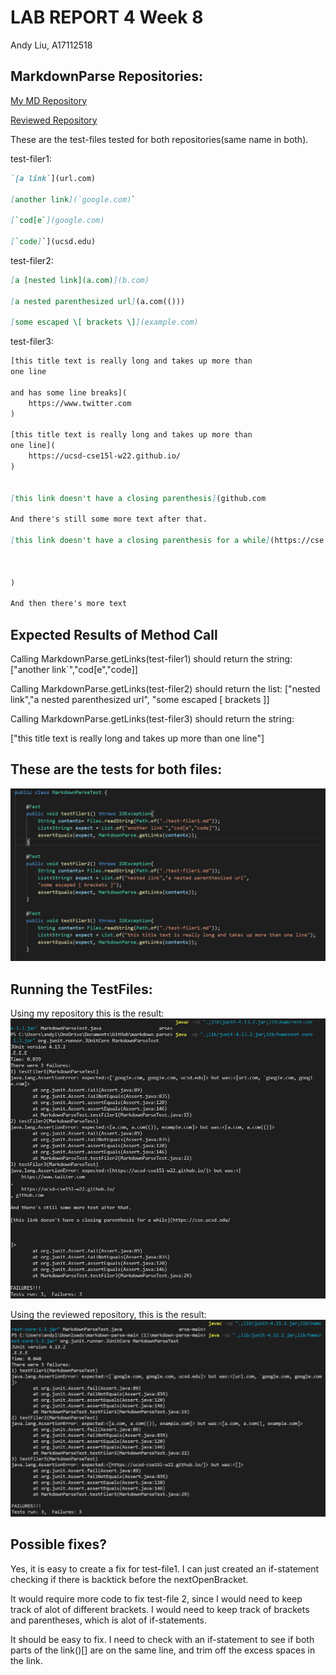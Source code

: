 # LAB REPORT 4 Week 8
Andy Liu, A17112518

## MarkdownParse Repositories:

[My MD Repository](https://github.com/Andy8131/markdown-parse)

[Reviewed Repository](https://github.com/mBookUCSD/markdown-parse)

These are the test-files tested for both repositories(same name in both).

test-filer1:
```md
`[a link`](url.com)

[another link](`google.com)`

[`cod[e`](google.com)

[`code]`](ucsd.edu)
```

test-filer2:

```md
[a [nested link](a.com)](b.com)

[a nested parenthesized url](a.com(()))

[some escaped \[ brackets \]](example.com)
```

test-filer3:

```md
[this title text is really long and takes up more than 
one line

and has some line breaks](
    https://www.twitter.com
)

[this title text is really long and takes up more than 
one line](
    https://ucsd-cse15l-w22.github.io/
)


[this link doesn't have a closing parenthesis](github.com

And there's still some more text after that.

[this link doesn't have a closing parenthesis for a while](https://cse.ucsd.edu/



)

And then there's more text
```

## Expected Results of Method Call

Calling MarkdownParse.getLinks(test-filer1) should return the string: ["another link`","cod[e","code]]


Calling MarkdownParse.getLinks(test-filer2) should return the list: ["nested link","a nested parenthesized url",
        "some escaped [ brackets ]]


Calling MarkdownParse.getLinks(test-filer3) should return the string:

["this title text is really long and takes up more than one line"]


## These are the tests for both files:
![Image](15lLab4tests.PNG)


## Running the TestFiles:

Using my repository this is the result:
![testrepo2](testfile2.PNG)



Using the reviewed repository, this is the result:
![testrepo](testedfile.PNG)


## Possible fixes?

Yes, it is easy to create a fix for test-file1. I can just created an if-statement checking if there is backtick before the nextOpenBracket.

It would require more code to fix test-file 2, since I would need to keep track of alot of different brackets. I would need to keep track of brackets and parentheses, which is alot of if-statements.

It should be easy to fix. I need to check with an if-statement to see if both parts of the link()[] are on the same line, and trim off the excess spaces in the link.


